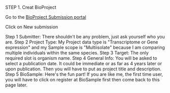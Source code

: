 STEP 1. Creat BioProject

Go to the [BioProject Submission portal](https://submit.ncbi.nlm.nih.gov/subs/bioproject/)

Click on New submission

Step 1 Submitter: There shouldn't be any problem, just ask yourself who you are.
Step 2 Project Type: My Project data type is "Transcriptome or Gene expression" and my Sample scope is "Multiisolate" because I am comparing multiple individuals within the same species.
Step 3 Target: The only required slot is organism name.
Step 4 General Info: You will be asked to select a publication date. It could be immediate or as far as 4 years later or upon publication. Then you will have to put as project title and description.
Step 5 BioSample: Here's the fun part! If you are like me, the first time user, you will have to click on register at BioSample first then come back to this page later.
